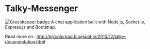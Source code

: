# Talky-Messenger

[![Greenkeeper badge](https://badges.greenkeeper.io/vajahath/Talky-Messenger.svg)](https://greenkeeper.io/)
A chat application built with Node.js, Socket.io, Express.js and Bootstrap.

Read more on : http://mycolorpad.blogspot.in/2015/12/talky-documentation.html
